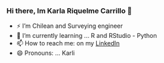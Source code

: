 ### Hi there, Im Karla Riquelme Carrillo 👋


- ⚡  I’m Chilean and Surveying engineer
- 🌱 I’m currently learning ... R and RStudio - Python 
- 📫 How to reach me: on my [LinkedIn](https://www.linkedin.com/in/karlariquelmecarrillo/)
- 😄 Pronouns: ... Karli 

